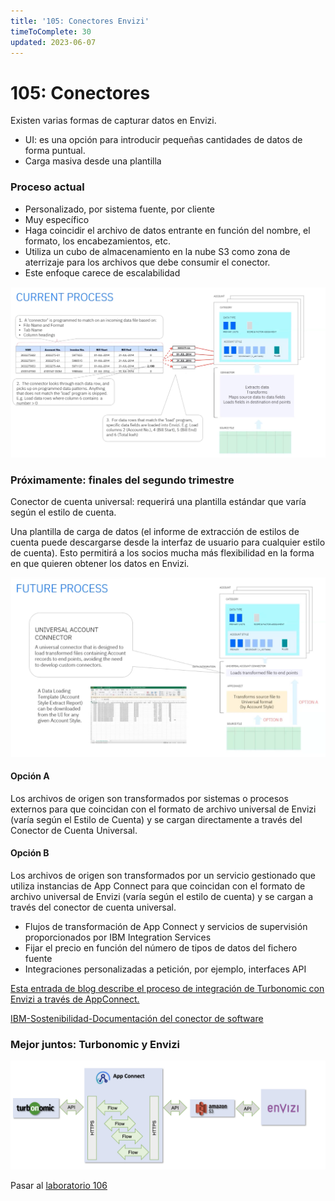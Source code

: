 ```yaml
---
title: '105: Conectores Envizi'
timeToComplete: 30
updated: 2023-06-07
---
```


# 105: Conectores

Existen varias formas de capturar datos en Envizi.

*   UI: es una opción para introducir pequeñas cantidades de datos de forma puntual.
*   Carga masiva desde una plantilla

### Proceso actual

*   Personalizado, por sistema fuente, por cliente
*   Muy específico
*   Haga coincidir el archivo de datos entrante en función del nombre, el formato, los encabezamientos, etc.
*   Utiliza un cubo de almacenamiento en la nube S3 como zona de aterrizaje para los archivos que debe consumir el conector.
*   Este enfoque carece de escalabilidad

![](./images/105/connector-current-final.png)

### Próximamente: finales del segundo trimestre

Conector de cuenta universal: requerirá una plantilla estándar que varía según el estilo de cuenta.

Una plantilla de carga de datos (el informe de extracción de estilos de cuenta puede descargarse desde la interfaz de usuario para cualquier estilo de cuenta). Esto permitirá a los socios mucha más flexibilidad en la forma en que quieren obtener los datos en Envizi.

![](./images/105/connector-future.png)

#### Opción A

Los archivos de origen son transformados por sistemas o procesos externos para que coincidan con el formato de archivo universal de Envizi (varía según el Estilo de Cuenta) y se cargan directamente a través del Conector de Cuenta Universal.

#### Opción B

Los archivos de origen son transformados por un servicio gestionado que utiliza instancias de App Connect para que coincidan con el formato de archivo universal de Envizi (varía según el estilo de cuenta) y se cargan a través del conector de cuenta universal.

*   Flujos de transformación de App Connect y servicios de supervisión proporcionados por IBM Integration Services
*   Fijar el precio en función del número de tipos de datos del fichero fuente
*   Integraciones personalizadas a petición, por ejemplo, interfaces API

[Esta entrada de blog describe el proceso de integración de Turbonomic con Envizi a través de AppConnect.](https://community.ibm.com/community/user/envirintel/blogs/jeya-gandhi-rajan-m1/2023/03/23/integrating-turbo-with-envizi-via-appconnect)

[IBM-Sostenibilidad-Documentación del conector de software](https://ibm.github.io/IBM-Sustainability-Software-Portfolio-Connectors/)

### Mejor juntos: Turbonomic y Envizi

![](./images/105/turbo-envizi-arch.png)

Pasar al [laboratorio 106](/envizi/106)
